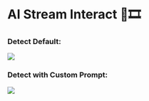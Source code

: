 # AI Stream Interact 🧠🎞️

### Detect Default:
![](https://github.com/The0mar/ai_stream_interact/blob/main/gifs/detect.gif)


### Detect with Custom Prompt:
![](https://github.com/The0mar/ai_stream_interact/blob/main/gifs/detect_custom.gif)
